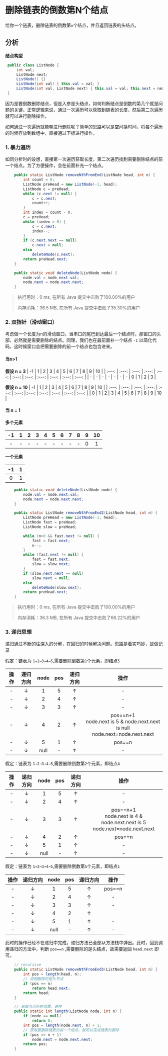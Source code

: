 # 删除链表的倒数第N个结点

给你一个链表，删除链表的倒数第`n`个结点，并且返回链表的头结点。

## 分析

**结点构型**

```Java
 public class ListNode {
     int val;
     ListNode next;
     ListNode() {}
     ListNode(int val) { this.val = val; }
     ListNode(int val, ListNode next) { this.val = val; this.next = next; }
 }
```

因为是要倒数删除结点，但是入参是头结点，如何判断结点是倒数的第几个就是问题的关键。正常逻辑来说，通过一次遍历可以获取到链表的长度，然后第二次遍历就可以进行删除操作。

如何通过一次遍历就能够进行删除呢？简单的思路可以是空间换时间，将每个遍历的时候存放到数组中，直接通过下标进行操作。

### 1. 暴力遍历

如同分析时的设想，直接第一次遍历获取长度，第二次遍历找到需要删除结点的前一个结点。为了方便操作，会在前面补充一个结点。

```Java
    public static ListNode removeNthFromEnd(ListNode head, int n) {
        int count = 0;
        ListNode preHead = new ListNode(-1, head);
        ListNode c = preHead;
        while (c.next != null) {
            c = c.next;
            count++;
        }
        int index = count - n;
        c = preHead;
        while (index > 0) {
            c = c.next;
            index--;
        }
        if (c.next.next == null)
            c.next = null;
        else
            deleteNode(c.next);
        return preHead.next;
    }

    public static void deleteNode(ListNode node) {
        node.val = node.next.val;
        node.next = node.next.next;
    }
```

>执行用时：0 ms, 在所有 Java 提交中击败了100.00%的用户
>
>内存消耗：36.5 MB, 在所有 Java 提交中击败了35.30%的用户

### 2. 双指针（滑动窗口）

考虑做一个长度为n的滑动窗口，当串口的尾巴到达最后一个结点时，那窗口的头部，必然就是需要删除的结点。同理，我们也在最前面补一个结点 `-1` 以简化代码，这时候窗口会把需要删除的前一个结点也包含进来。

#### 当n>1

**假设 n = 3**
|  -1   |   1   |   2   |   3   |   4   |   5   |   6   |   7   |   8   |   9   |  10   |
| :---: | :---: | :---: | :---: | :---: | :---: | :---: | :---: | :---: | :---: | :---: |
|   -   |   -   |   -   |   -   |   -   |   -   |   -   |   0   |   1   |   2   |   3   |

**假设 n = 10**
|  -1   |   1   |   2   |   3   |   4   |   5   |   6   |   7   |   8   |   9   |  10   |
| :---: | :---: | :---: | :---: | :---: | :---: | :---: | :---: | :---: | :---: | :---: |
|   0   |   1   |   2   |   3   |   4   |   5   |   6   |   7   |   8   |   9   |  10   |

#### 当 n = 1

**多个元素**

|  -1   |   1   |   2   |   3   |   4   |   5   |   6   |   7   |   8   |   9   |  10   |
| :---: | :---: | :---: | :---: | :---: | :---: | :---: | :---: | :---: | :---: | :---: |
|   -   |   -   |   -   |   -   |   -   |   -   |   -   |   -   |   -   |   0   |   1   |

**一个元素**

|  -1   |   1   |
| :---: | :---: |
|   0   |   1   |

```java
    public static void deleteNode(ListNode node) {
        node.val = node.next.val;
        node.next = node.next.next;
    }

    public static ListNode removeNthFromEnd2(ListNode head, int n) {
        ListNode preHead = new ListNode(-1, head);
        ListNode fast = preHead;
        ListNode slow = preHead;

        while (n>0 && fast.next != null) {
            fast = fast.next;
            n--;
        }
        while (fast.next != null) {
            fast = fast.next;
            slow = slow.next;
        }
        if (slow.next.next == null)
            slow.next = null;
        else
            deleteNode(slow.next);
        return preHead.next;
    }
```

>执行用时：0 ms, 在所有 Java 提交中击败了100.00%的用户
>
>内存消耗：36.3 MB, 在所有 Java 提交中击败了66.22%的用户

### 3. 递归思想

递归通过不断的往深入的分解，在回归的时候解决问题。思路是着实巧妙，故做记录

假定：链表为 `1→2→3→4→5`,需要删除倒数第`1`个元素，即结点`5`

| 操作  | 递归方向 | node  |  pos  | 递归方向 |                                       操作                                        |
| :---: | :------: | :---: | :---: | :------: | :-------------------------------------------------------------------------------: |
|   -   |    ↓     |   1   |   5   |    ↑     |                                         -                                         |
|   -   |    ↓     |   2   |   4   |    ↑     |                                         -                                         |
|   -   |    ↓     |   3   |   3   |    ↑     |                                         -                                         |
|   -   |    ↓     |   4   |   2   |    ↑     | pos==n+1 <br> node.next is 5 & node.next.next is null<br>node.next=node.next.next |
|   -   |    ↓     |   5   |   1   |    ↑     |                                      pos==n                                       |
|   -   |    ↓     | null  |   -   |    ↑     |                                         -                                         |

假定：链表为 `1→2→3→4→5`,需要删除倒数第`2`个元素，即结点`4`

| 操作  | 递归方向 | node  |  pos  | 递归方向 |                                      操作                                      |
| :---: | :------: | :---: | :---: | :------: | :----------------------------------------------------------------------------: |
|   -   |    ↓     |   1   |   5   |    ↑     |                                       -                                        |
|   -   |    ↓     |   2   |   4   |    ↑     |                                       -                                        |
|   -   |    ↓     |   3   |   3   |    ↑     | pos==n+1 <br> node.next is 4 & node.next.next is 5<br>node.next=node.next.next |
|   -   |    ↓     |   4   |   2   |    ↑     |                                     pos==n                                     |
|   -   |    ↓     |   5   |   1   |    ↑     |                                       -                                        |
|   -   |    ↓     | null  |   -   |    ↑     |                                       -                                        |

假定：链表为 `1→2→3→4→5`,需要删除倒数第`5`个元素，即结点`1`

| 操作  | 递归方向 | node  |  pos  | 递归方向 |  操作  |
| :---: | :------: | :---: | :---: | :------: | :----: |
|   -   |    ↓     |   1   |   5   |    ↑     | pos==n |
|   -   |    ↓     |   2   |   4   |    ↑     |   -    |
|   -   |    ↓     |   3   |   3   |    ↑     |   -    |
|   -   |    ↓     |   4   |   2   |    ↑     |        |
|   -   |    ↓     |   5   |   1   |    ↑     |   -    |
|   -   |    ↓     | null  |   -   |    ↑     |   -    |

此时的操作已经不在递归中完成，递归方法已全部从方法栈中弹出。此时，回到调用递归的方法中，判断 `pos==n` ,需要删除的是头结点，故需要返回 `head.next` 即可。

```java
    // recursive
    public static ListNode removeNthFromEnd3(ListNode head, int n) {
        int pos = length(head, n);
        // 说明删除的是头节点
        if (pos == n)
            return head.next;
        return head;
    }

    // 获取节点所在位置，逆序
    public static int length(ListNode node, int n) {
        if (node == null)
            return 0;
        int pos = length(node.next, n) + 1;
        // 获取要删除链表的前一个结点，就可以完成链表的删除
        if (pos == n + 1)
            node.next = node.next.next;
        return pos;
    }
```